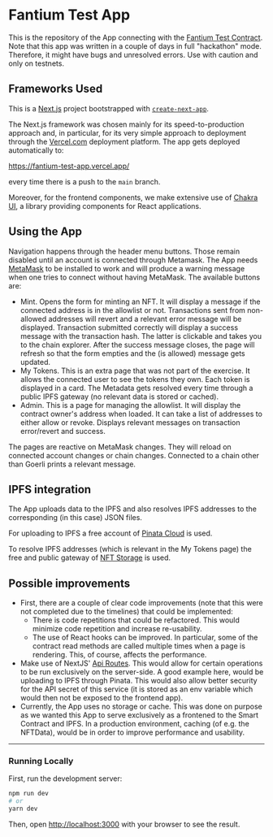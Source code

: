 # Fantium Test App

This is the repository of the App connecting with the [Fantium Test Contract](https://github.com/tonythom/fantium-test-contract). Note that this app was written in a couple of days in full "hackathon" mode. Therefore, it might have bugs and unresolved errors. Use with caution and only on testnets.

## Frameworks Used

This is a [Next.js](https://nextjs.org/) project bootstrapped with [`create-next-app`](https://github.com/vercel/next.js/tree/canary/packages/create-next-app).

The Next.js framework was chosen mainly for its speed-to-production approach and, in particular, for its very simple approach to deployment through the [Vercel.com](https://vercel.com/) deployment platform. The app gets deployed automatically to:

https://fantium-test-app.vercel.app/

every time there is a push to the `main` branch. 

Moreover, for the frontend components, we make extensive use of [Chakra UI]("https://chakra-ui.com/"), a library providing components for React applications.

## Using the App

Navigation happens through the header menu buttons. Those remain disabled until an account is connected through Metamask. The App needs [MetaMask](https://metamask.io/) to be installed to work and will produce a warning message when one tries to connect without having MetaMask. The available buttons are:

* Mint. Opens the form for minting an NFT. It will display a message if the connected address is in the allowlist or not. Transactions sent from non-allowed addresses will revert and a relevant error message will be displayed. Transaction submitted correctly will display a success message with the transaction hash. The latter is clickable and takes you to the chain explorer. After the success message closes, the page will refresh so that the form empties and the (is allowed) message gets updated.
* My Tokens. This is an extra page that was not part of the exercise. It allows the connected user to see the tokens they own. Each token is displayed in a card. The Metadata gets resolved every time through a public IPFS gateway (no relevant data is stored or cached).
* Admin. This is a page for managing the allowlist. It will display the contract owner's address when loaded. It can take a list of addresses to either allow or revoke. Displays relevant messages on transaction error/revert and success.

The pages are reactive on MetaMask changes. They will reload on connected account changes or chain changes. Connected to a chain other than Goerli prints a relevant message.

## IPFS integration

The App uploads data to the IPFS and also resolves IPFS addresses to the corresponding (in this case) JSON files. 

For uploading to IPFS a free account of [Pinata Cloud](https://www.pinata.cloud/) is used.

To resolve IPFS addresses (which is relevant in the My Tokens page) the free and public gateway of [NFT Storage](https://nft.storage/) is used. 

## Possible improvements

* First, there are a couple of clear code improvements (note that this were not completed due to the timelines) that could be implemented:
    * There is code repetitions that could be refactored. This would minimize code repetition and increase re-usability.
    * The use of React hooks can be improved. In particular, some of the contract read methods are called multiple times when a page is rendering. This, of course, affects the performance.
* Make use of NextJS' [Api Routes](https://nextjs.org/docs/api-routes/introduction). This would allow for certain operations to be run exclusively on the server-side. A good example here, would be uploading to IPFS through Pinata. This would also allow better security for the API secret of this service (it is stored as an env variable which would then not be exposed to the frontend app).
* Currently, the App uses no storage or cache. This was done on purpose as we wanted this App to serve exclusively as a frontened to the Smart Contract and IPFS. In a production environment, caching (of e.g. the NFTData), would be in order to improve performance and usability. 

___
### Running Locally

First, run the development server:

```bash
npm run dev
# or
yarn dev
```

Then, open [http://localhost:3000](http://localhost:3000) with your browser to see the result.


